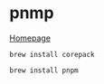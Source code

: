 # pnmp

[Homepage](https://pnpm.io/installation)

```shell
brew install corepack

brew install pnpm
```
